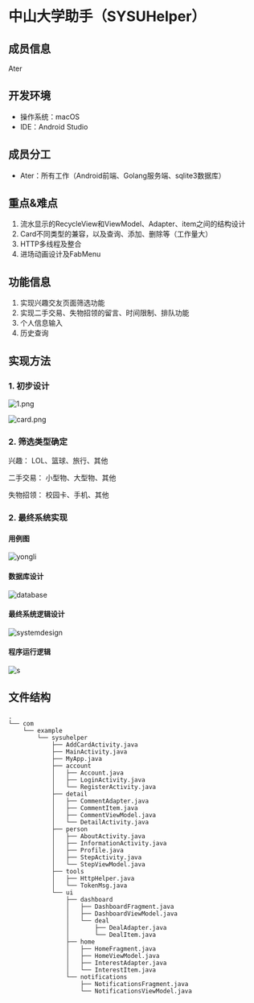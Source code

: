# 中山大学助手（SYSUHelper）

## 成员信息

Ater

## 开发环境

- 操作系统：macOS
- IDE：Android Studio

## 成员分工

- Ater：所有工作（Android前端、Golang服务端、sqlite3数据库）

## 重点&难点

1. 流水显示的RecycleView和ViewModel、Adapter、item之间的结构设计
2. Card不同类型的兼容，以及查询、添加、删除等（工作量大）
3. HTTP多线程及整合
4. 进场动画设计及FabMenu

## 功能信息

1. 实现兴趣交友页面筛选功能
2. 实现二手交易、失物招领的留言、时间限制、排队功能
3. 个人信息输入
4. 历史查询

## 实现方法

### 1. 初步设计

![1.png](img/demo.jpg)

![card.png](img/card.png)

### 2. 筛选类型确定

兴趣：
LOL、篮球、旅行、其他

二手交易：
小型物、大型物、其他

失物招领：
校园卡、手机、其他

### 2. 最终系统实现

#### 用例图

![yongli](img/yongli.png)

#### 数据库设计

![database](img/database.png)


#### 最终系统逻辑设计

![systemdesign](img/SystemDesign.png)

#### 程序运行逻辑

![s](img/system.png)

## 文件结构

```
.
└── com
    └── example
        └── sysuhelper
            ├── AddCardActivity.java
            ├── MainActivity.java
            ├── MyApp.java
            ├── account
            │   ├── Account.java
            │   ├── LoginActivity.java
            │   └── RegisterActivity.java
            ├── detail
            │   ├── CommentAdapter.java
            │   ├── CommentItem.java
            │   ├── CommentViewModel.java
            │   └── DetailActivity.java
            ├── person
            │   ├── AboutActivity.java
            │   ├── InformationActivity.java
            │   ├── Profile.java
            │   ├── StepActivity.java
            │   └── StepViewModel.java
            ├── tools
            │   ├── HttpHelper.java
            │   └── TokenMsg.java
            └── ui
                ├── dashboard
                │   ├── DashboardFragment.java
                │   ├── DashboardViewModel.java
                │   └── deal
                │       ├── DealAdapter.java
                │       └── DealItem.java
                ├── home
                │   ├── HomeFragment.java
                │   ├── HomeViewModel.java
                │   ├── InterestAdapter.java
                │   └── InterestItem.java
                └── notifications
                    ├── NotificationsFragment.java
                    └── NotificationsViewModel.java
```

